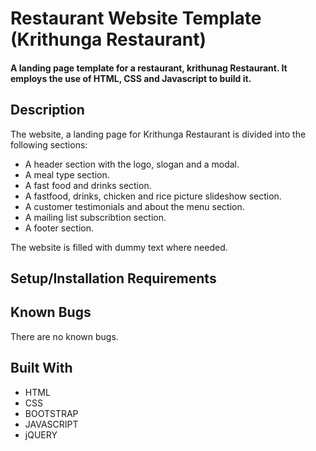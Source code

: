 
# Restaurant Website Template (Krithunga Restaurant)

#### A landing page template for a restaurant, krithunag Restaurant. It employs the use of HTML, CSS and Javascript to build it. 

## Description
The website, a landing page for Krithunga Restaurant is  divided into the following sections:

* A header section with the logo, slogan and a modal.
* A meal type section.
* A fast food and drinks section.
* A fastfood, drinks, chicken and rice picture slideshow section.
* A customer testimonials and about the menu section.
* A mailing list subscribtion section.
* A footer section.

The website is filled with dummy text where needed. 


## Setup/Installation Requirements 


## Known Bugs

There are no known bugs.

## Built With

* HTML
* CSS
* BOOTSTRAP
* JAVASCRIPT
* jQUERY


